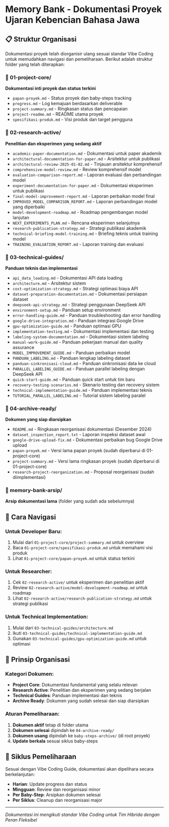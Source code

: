 # Memory Bank - Dokumentasi Proyek Ujaran Kebencian Bahasa Jawa

## 📋 Struktur Organisasi

Dokumentasi proyek telah diorganisir ulang sesuai standar Vibe Coding untuk memudahkan navigasi dan pemeliharaan. Berikut adalah struktur folder yang telah diterapkan:

### 📁 01-project-core/
**Dokumentasi inti proyek dan status terkini**
- `papan-proyek.md` - Status proyek dan baby-steps tracking
- `progress.md` - Log kemajuan berdasarkan deliverable
- `project-summary.md` - Ringkasan status dan pencapaian
- `project-readme.md` - README utama proyek
- `spesifikasi-produk.md` - Visi produk dan target pengguna

### 📁 02-research-active/
**Penelitian dan eksperimen yang sedang aktif**
- `academic-paper-documentation.md` - Dokumentasi untuk paper akademik
- `architectural-documentation-for-paper.md` - Arsitektur untuk publikasi
- `architectural-review-2025-01-02.md` - Tinjauan arsitektur komprehensif
- `comprehensive-model-review.md` - Review komprehensif model
- `evaluation-comparison-report.md` - Laporan evaluasi dan perbandingan model
- `experiment-documentation-for-paper.md` - Dokumentasi eksperimen untuk publikasi
- `final-model-improvement-report.md` - Laporan perbaikan model final
- `IMPROVED_MODEL_COMPARISON_REPORT.md` - Laporan perbandingan model yang diperbaiki
- `model-development-roadmap.md` - Roadmap pengembangan model lanjutan
- `NEXT_EXPERIMENTS_PLAN.md` - Rencana eksperimen selanjutnya
- `research-publication-strategy.md` - Strategi publikasi akademik
- `technical-briefing-model-training.md` - Briefing teknis untuk training model
- `TRAINING_EVALUATION_REPORT.md` - Laporan training dan evaluasi

### 📁 03-technical-guides/
**Panduan teknis dan implementasi**
- `api_data_loading.md` - Dokumentasi API data loading
- `architecture.md` - Arsitektur sistem
- `cost-optimization-strategy.md` - Strategi optimasi biaya API
- `dataset-preparation-documentation.md` - Dokumentasi persiapan dataset
- `deepseek-api-strategy.md` - Strategi penggunaan DeepSeek API
- `environment-setup.md` - Panduan setup environment
- `error-handling-guide.md` - Panduan troubleshooting dan error handling
- `google-drive-integration.md` - Panduan integrasi Google Drive
- `gpu-optimization-guide.md` - Panduan optimasi GPU
- `implementation-testing.md` - Dokumentasi implementasi dan testing
- `labeling-system-documentation.md` - Dokumentasi sistem labeling
- `manual-work-guide.md` - Panduan pekerjaan manual dan quality assurance
- `MODEL_IMPROVEMENT_GUIDE.md` - Panduan perbaikan model
- `PANDUAN_LABELING.md` - Panduan lengkap labeling dataset
- `panduan-sinkronisasi-cloud.md` - Panduan sinkronisasi data ke cloud
- `PARALLEL_LABELING_GUIDE.md` - Panduan parallel labeling dengan DeepSeek API
- `quick-start-guide.md` - Panduan quick start untuk tim baru
- `recovery-testing-scenarios.md` - Skenario testing dan recovery sistem
- `technical-implementation-guide.md` - Panduan implementasi teknis
- `TUTORIAL_PARALLEL_LABELING.md` - Tutorial sistem labeling paralel

### 📁 04-archive-ready/
**Dokumen yang siap diarsipkan**
- `README.md` - Ringkasan reorganisasi dokumentasi (Desember 2024)
- `dataset_inspection_report.txt` - Laporan inspeksi dataset awal
- `google-drive-upload-fix.md` - Dokumentasi perbaikan bug Google Drive upload
- `papan-proyek.md` - Versi lama papan proyek (sudah diperbarui di 01-project-core)
- `project-summary.md` - Versi lama ringkasan proyek (sudah diperbarui di 01-project-core)
- `research-project-reorganization.md` - Proposal reorganisasi (sudah diimplementasi)

### 📁 memory-bank-arsip/
**Arsip dokumentasi lama** (folder yang sudah ada sebelumnya)

## 🧭 Cara Navigasi

### Untuk Developer Baru:
1. Mulai dari `01-project-core/project-summary.md` untuk overview
2. Baca `01-project-core/spesifikasi-produk.md` untuk memahami visi produk
3. Lihat `01-project-core/papan-proyek.md` untuk status terkini

### Untuk Researcher:
1. Cek `02-research-active/` untuk eksperimen dan penelitian aktif
2. Review `02-research-active/model-development-roadmap.md` untuk roadmap
3. Lihat `02-research-active/research-publication-strategy.md` untuk strategi publikasi

### Untuk Technical Implementation:
1. Mulai dari `03-technical-guides/architecture.md`
2. Ikuti `03-technical-guides/technical-implementation-guide.md`
3. Gunakan `03-technical-guides/gpu-optimization-guide.md` untuk optimasi

## 📝 Prinsip Organisasi

### Kategori Dokumen:
- **Project Core**: Dokumentasi fundamental yang selalu relevan
- **Research Active**: Penelitian dan eksperimen yang sedang berjalan
- **Technical Guides**: Panduan implementasi dan teknis
- **Archive Ready**: Dokumen yang sudah selesai dan siap diarsipkan

### Aturan Pemeliharaan:
1. **Dokumen aktif** tetap di folder utama
2. **Dokumen selesai** dipindah ke `04-archive-ready/`
3. **Dokumen usang** dipindah ke `baby-steps-archive/` (di root proyek)
4. **Update berkala** sesuai siklus baby-steps

## 🔄 Siklus Pemeliharaan

Sesuai dengan Vibe Coding Guide, dokumentasi akan dipelihara secara berkelanjutan:
- **Harian**: Update progress dan status
- **Mingguan**: Review dan reorganisasi minor
- **Per Baby-Step**: Arsipkan dokumen selesai
- **Per Siklus**: Cleanup dan reorganisasi major

---

*Dokumentasi ini mengikuti standar Vibe Coding untuk Tim Hibrida dengan Peran Fleksibel*